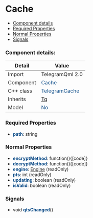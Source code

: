 # Cache

 * [Component details](#component-details)
 * [Required Properties](#required-properties)
 * [Normal Properties](#normal-properties)
 * [Signals](#signals)


### Component details:

|Detail|Value|
|------|-----|
|Import|TelegramQml 2.0|
|Component|<font color='#074885'>Cache</font>|
|C++ class|<font color='#074885'>TelegramCache</font>|
|Inherits|<font color='#074885'>[Tq](https://github.com/Aseman-Land/libqtelegram-aseman-edition/blob/API51/telegram/documents/types/tq.md)</font>|
|Model|<font color='#074885'>No</font>|


### Required Properties

* <font color='#074885'><b>path</b></font>: string


### Normal Properties

* <font color='#074885'><b>encryptMethod</b></font>: function(){[code]}
* <font color='#074885'><b>decryptMethod</b></font>: function(){[code]}
* <font color='#074885'><b>engine</b></font>: [Engine](engine.md) (readOnly)
* <font color='#074885'><b>pts</b></font>: int (readOnly)
* <font color='#074885'><b>updating</b></font>: boolean (readOnly)
* <font color='#074885'><b>isValid</b></font>: boolean (readOnly)



### Signals

 * void <font color='#074885'><b>qtsChanged</b></font>()


